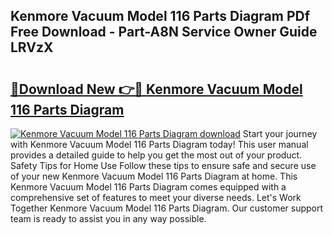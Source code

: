 ## Kenmore Vacuum Model 116 Parts Diagram PDf Free Download - Part-A8N Service Owner Guide LRVzX

# <h2><a href="http://dfqlxl.blite.top/?on=Kenmore+Vacuum+Model+116+Parts+Diagram">🔗Download New 👉🔴 Kenmore Vacuum Model 116 Parts Diagram</a></h2>

[![Kenmore Vacuum Model 116 Parts Diagram download](https://i.imgur.com/lujVjoI.png)](http://dfqlxl.blite.top/?on=Kenmore+Vacuum+Model+116+Parts+Diagram)
Start your journey with Kenmore Vacuum Model 116 Parts Diagram today! This user manual provides a detailed guide to help you get the most out of your product. Safety Tips for Home Use Follow these tips to ensure safe and secure use of your new Kenmore Vacuum Model 116 Parts Diagram at home. This Kenmore Vacuum Model 116 Parts Diagram comes equipped with a comprehensive set of features to meet your diverse needs. Let's Work Together Kenmore Vacuum Model 116 Parts Diagram. Our customer support team is ready to assist you in any way possible.
